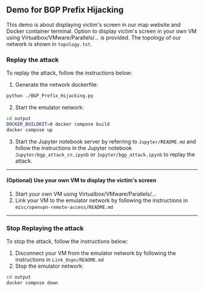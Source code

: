 ## Demo for BGP Prefix Hijacking

This demo is about displaying victim's screen in our map website and Docker container terminal. Option to display victim's screen in your own VM using Virtualbox/VMware/Parallels/... is provided. The topology of our network is shown in `topology.txt`.

### Replay the attack

To replay the attack, follow the instructions below:

1. Generate the network dockerfile:

```bash
python ./BGP_Prefix_Hijacking.py
```

2. Start the emulator network:

```bash
cd output
DOCKER_BUILDKIT=0 docker compose build
docker compose up
```

3. Start the Jupyter notebook server by referring to `Jupyter/README.md` and follow the instructions in the Jupyter notebook `Jupyter/bgp_attack_cn.ipynb` or `Jupyter/bgp_attack.ipynb` to replay the attack.

***

#### (Optional) Use your own VM to display the victim's screen

1. Start your own VM using Virtualbox/VMware/Parallels/...
2. Link your VM to the emulator network by following the instructions in `misc/openvpn-remote-access/README.md`

***

### Stop Replaying the attack

To stop the attack, follow the instructions below:

1. Disconnect your VM from the emulator network by following the instructions in `Link_Ovpn/README.md`
2. Stop the emulator network:

```bash
cd output
docker compose down
```